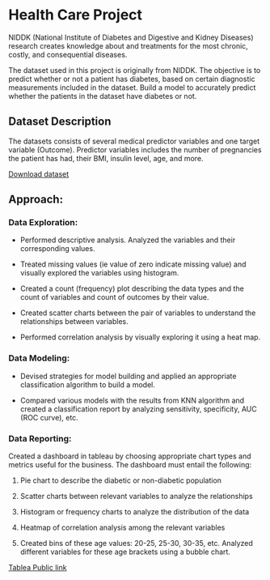 # Health Care Project
NIDDK (National Institute of Diabetes and Digestive and Kidney Diseases) research creates knowledge about and treatments for the most chronic, costly, and consequential diseases.

The dataset used in this project is originally from NIDDK. The objective is to predict whether or not a patient has diabetes, based on certain diagnostic measurements included in the dataset.
Build a model to accurately predict whether the patients in the dataset have diabetes or not.

## Dataset Description
The datasets consists of several medical predictor variables and one target variable (Outcome). Predictor variables includes the number of pregnancies the patient has had, their BMI, insulin level, age, and more.

[Download dataset](https://github.com/Simplilearn-Edu/Data-Science-Capstone-Projects/blob/master/health%20care%20diabetes.csv)
## Approach:
### Data Exploration:
- Performed descriptive analysis. Analyzed the variables and their corresponding values. 

- Treated missing values (ie value of zero indicate missing value) and visually explored the variables using histogram.

- Created a count (frequency) plot describing the data types and the count of variables and count of outcomes by their value.

- Created scatter charts between the pair of variables to understand the relationships between variables.

- Performed correlation analysis by visually exploring it using a heat map.
### Data Modeling:
- Devised strategies for model building and applied an appropriate classification algorithm to build a model.

- Compared various models with the results from KNN algorithm and created a classification report by analyzing sensitivity, specificity, AUC (ROC curve), etc.

### Data Reporting:
Created a dashboard in tableau by choosing appropriate chart types and metrics useful for the business. The dashboard must entail the following:

1. Pie chart to describe the diabetic or non-diabetic population

2. Scatter charts between relevant variables to analyze the relationships

3. Histogram or frequency charts to analyze the distribution of the data

4. Heatmap of correlation analysis among the relevant variables

5. Created bins of these age values: 20-25, 25-30, 30-35, etc. Analyzed different variables for these age brackets using a bubble chart.

[Tablea Public link](https://public.tableau.com/app/profile/sreya.dinesh/viz/Project_17019715492800/Dashboard1?publish=yes)
